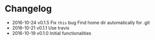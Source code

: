 # Changelog

 - 2016-10-24   v0.1.5   Fix `this` bug
 						 Find home dir automatically for .git
 - 2016-10-21   v0.1.1   Use travis
 - 2016-10-19   v0.1.0   Initial functionalities
